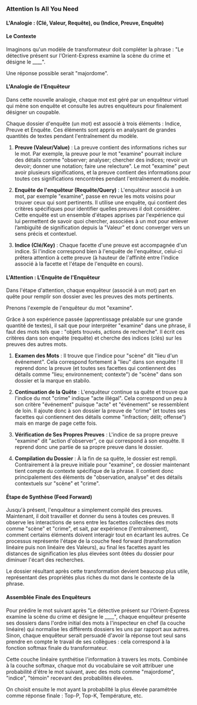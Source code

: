 ### Attention Is All You Need

#### L'Analogie : (Clé, Valeur, Requête), ou (Indice, Preuve, Enquête)

#### Le Contexte

Imaginons qu'un modèle de transformateur doit compléter la phrase : "Le détective présent sur l'Orient-Express examine la scène du crime et désigne le ____".

Une réponse possible serait "majordome".

#### L'Analogie de l'Enquêteur

Dans cette nouvelle analogie, chaque mot est géré par un enquêteur virtuel qui mène son enquête et consulte les autres enquêteurs pour finalement désigner un coupable.

Chaque dossier d'enquête (un mot) est associé à trois éléments : Indice, Preuve et Enquête. Ces éléments sont appris en analysant de grandes quantités de textes pendant l'entraînement du modèle.

1. **Preuve (Valeur/Value)** : La preuve contient des informations riches sur le mot. Par exemple, la preuve pour le mot "examine" pourrait inclure des détails comme "observer; analyser; chercher des indices; revoir un devoir; donner une notation; faire une relecture". Le mot "examine" peut avoir plusieurs significations, et la preuve contient des informations pour toutes ces significations rencontrées pendant l'entraînement du modèle.

2. **Enquête de l'enquêteur (Requête/Query)** : L'enquêteur associé à un mot, par exemple "examine", passe en revue les mots voisins pour trouver ceux qui sont pertinents. Il utilise une enquête, qui contient des critères spécifiques pour identifier quelles preuves il doit considérer. Cette enquête est un ensemble d'étapes apprises par l'expérience qui lui permettent de savoir quoi chercher, associées à un mot pour enlever l’ambiguïté de signification depuis la "Valeur" et donc converger vers un sens précis et contextuel.

3. **Indice (Clé/Key)** : Chaque facette d'une preuve est accompagnée d'un indice. Si l'indice correspond bien à l'enquête de l'enquêteur, celui-ci prêtera attention à cette preuve (à hauteur de l'affinité entre l'indice associé à la facette et l'étape de l'enquête en cours).

#### L'Attention : L'Enquête de l'Enquêteur

Dans l'étape d'attention, chaque enquêteur (associé à un mot) part en quête pour remplir son dossier avec les preuves des mots pertinents.

Prenons l'exemple de l'enquêteur du mot "examine".

Grâce à son expérience passée (apprentissage préalable sur une grande quantité de textes), il sait que pour interpréter "examine" dans une phrase, il faut des mots tels que : "objets trouvés, actions de recherche". Il écrit ces critères dans son enquête (requête) et cherche des indices (clés) sur les preuves des autres mots.

1. **Examen des Mots** : Il trouve que l'indice pour "scène" dit "lieu d'un événement". Cela correspond fortement à "lieu" dans son enquête ! Il reprend donc la preuve (et toutes ses facettes qui contiennent des détails comme "lieu; environnement; contexte") de "scène" dans son dossier et la marque en stabilo.

2. **Continuation de la Quête** : L'enquêteur continue sa quête et trouve que l'indice du mot "crime" indique "acte illégal". Cela correspond un peu à son critère "événement" puisque "acte" et "événement" se ressemblent de loin. Il ajoute donc à son dossier la preuve de "crime" (et toutes ses facettes qui contiennent des détails comme "infraction; délit; offense") mais en marge de page cette fois.

3. **Vérification de Ses Propres Preuves** : L'indice de sa propre preuve "examine" dit "action d'observer", ce qui correspond à son enquête. Il reprend donc une partie de sa propre preuve dans le dossier.

4. **Compilation du Dossier** : À la fin de sa quête, le dossier est rempli. Contrairement à la preuve initiale pour "examine", ce dossier maintenant tient compte du contexte spécifique de la phrase. Il contient donc principalement des éléments de "observation, analyse" et des détails contextuels sur "scène" et "crime".

#### Étape de Synthèse (Feed Forward)

Jusqu'à présent, l'enquêteur a simplement compilé des preuves. Maintenant, il doit travailler et donner du sens à toutes ces preuves. Il observe les interactions de sens entre les facettes collectées des mots comme "scène" et "crime", et sait, par expérience (l'entraînement), comment certains éléments doivent interagir tout en écartant les autres. Ce processus représente l'étape de la couche feed forward (transformation linéaire puis non linéaire des Valeurs), au final les facettes ayant les distances de signification les plus élevées sont ôtées du dossier pour diminuer l'écart des recherches.

Le dossier résultant après cette transformation devient beaucoup plus utile, représentant des propriétés plus riches du mot dans le contexte de la phrase.

#### Assemblée Finale des Enquêteurs

Pour prédire le mot suivant après "Le détective présent sur l'Orient-Express examine la scène du crime et désigne le ____", chaque enquêteur présente ses dossiers dans l'ordre initial des mots à l'inspecteur en chef (la couche linéaire) qui normalise les différents dossiers les uns par rapport aux autres. Sinon, chaque enquêteur serait persuadé d'avoir la réponse tout seul sans prendre en compte le travail de ses collègues : cela correspond à la fonction softmax finale du transformateur.

Cette couche linéaire synthétise l'information à travers les mots. Combinée à la couche softmax, chaque mot du vocabulaire se voit attribuer une probabilité d'être le mot suivant, avec des mots comme "majordome", "indice", "témoin" recevant des probabilités élevées.

On choisit ensuite le mot ayant la probabilité la plus élevée paramétrée comme réponse finale : Top-P, Top-K, Température, etc.
